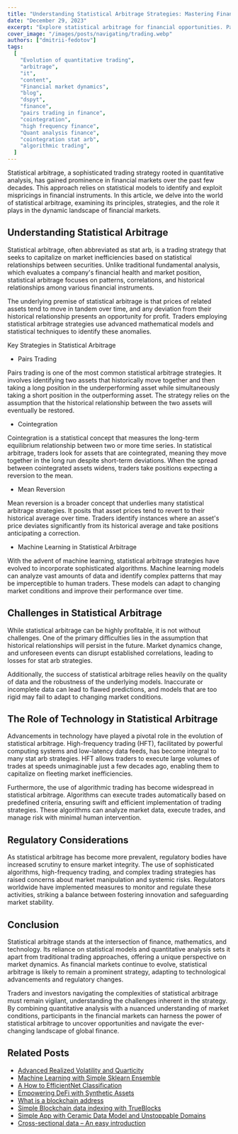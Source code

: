 ```yaml
---
title: "Understanding Statistical Arbitrage Strategies: Mastering Financial Markets"
date: "December 29, 2023"
excerpt: "Explore statistical arbitrage for financial opportunities. Pairs trading, cointegration, and mean reversion strategies. Optimize with data-driven insights."
cover_image: "/images/posts/navigating/trading.webp"
authors: ["dmitrii-fedotov"]
tags:
  [
    "Evolution of quantitative trading",
    "arbitrage",
    "it",
    "content",
    "Financial market dynamics",
    "blog",
    "dspyt",
    "finance",
    "pairs trading in finance",
    "cointegration",
    "high frequency finance",
    "Quant analysis finance",
    "cointegration stat arb",
    "algorithmic trading",
  ]
---
```


Statistical arbitrage, a sophisticated trading strategy rooted in quantitative analysis, has gained prominence in financial markets over the past few decades. This approach relies on statistical models to identify and exploit mispricings in financial instruments. In this article, we delve into the world of statistical arbitrage, examining its principles, strategies, and the role it plays in the dynamic landscape of financial markets.

## Understanding Statistical Arbitrage

Statistical arbitrage, often abbreviated as stat arb, is a trading strategy that seeks to capitalize on market inefficiencies based on statistical relationships between securities. Unlike traditional fundamental analysis, which evaluates a company's financial health and market position, statistical arbitrage focuses on patterns, correlations, and historical relationships among various financial instruments.

The underlying premise of statistical arbitrage is that prices of related assets tend to move in tandem over time, and any deviation from their historical relationship presents an opportunity for profit. Traders employing statistical arbitrage strategies use advanced mathematical models and statistical techniques to identify these anomalies.

Key Strategies in Statistical Arbitrage

- Pairs Trading

Pairs trading is one of the most common statistical arbitrage strategies. It involves identifying two assets that historically move together and then taking a long position in the underperforming asset while simultaneously taking a short position in the outperforming asset. The strategy relies on the assumption that the historical relationship between the two assets will eventually be restored.

- Cointegration

Cointegration is a statistical concept that measures the long-term equilibrium relationship between two or more time series. In statistical arbitrage, traders look for assets that are cointegrated, meaning they move together in the long run despite short-term deviations. When the spread between cointegrated assets widens, traders take positions expecting a reversion to the mean.

- Mean Reversion

Mean reversion is a broader concept that underlies many statistical arbitrage strategies. It posits that asset prices tend to revert to their historical average over time. Traders identify instances where an asset's price deviates significantly from its historical average and take positions anticipating a correction.

- Machine Learning in Statistical Arbitrage

With the advent of machine learning, statistical arbitrage strategies have evolved to incorporate sophisticated algorithms. Machine learning models can analyze vast amounts of data and identify complex patterns that may be imperceptible to human traders. These models can adapt to changing market conditions and improve their performance over time.

## Challenges in Statistical Arbitrage

While statistical arbitrage can be highly profitable, it is not without challenges. One of the primary difficulties lies in the assumption that historical relationships will persist in the future. Market dynamics change, and unforeseen events can disrupt established correlations, leading to losses for stat arb strategies.

Additionally, the success of statistical arbitrage relies heavily on the quality of data and the robustness of the underlying models. Inaccurate or incomplete data can lead to flawed predictions, and models that are too rigid may fail to adapt to changing market conditions.

## The Role of Technology in Statistical Arbitrage

Advancements in technology have played a pivotal role in the evolution of statistical arbitrage. High-frequency trading (HFT), facilitated by powerful computing systems and low-latency data feeds, has become integral to many stat arb strategies. HFT allows traders to execute large volumes of trades at speeds unimaginable just a few decades ago, enabling them to capitalize on fleeting market inefficiencies.

Furthermore, the use of algorithmic trading has become widespread in statistical arbitrage. Algorithms can execute trades automatically based on predefined criteria, ensuring swift and efficient implementation of trading strategies. These algorithms can analyze market data, execute trades, and manage risk with minimal human intervention.

## Regulatory Considerations

As statistical arbitrage has become more prevalent, regulatory bodies have increased scrutiny to ensure market integrity. The use of sophisticated algorithms, high-frequency trading, and complex trading strategies has raised concerns about market manipulation and systemic risks. Regulators worldwide have implemented measures to monitor and regulate these activities, striking a balance between fostering innovation and safeguarding market stability.

## Conclusion

Statistical arbitrage stands at the intersection of finance, mathematics, and technology. Its reliance on statistical models and quantitative analysis sets it apart from traditional trading approaches, offering a unique perspective on market dynamics. As financial markets continue to evolve, statistical arbitrage is likely to remain a prominent strategy, adapting to technological advancements and regulatory changes.

Traders and investors navigating the complexities of statistical arbitrage must remain vigilant, understanding the challenges inherent in the strategy. By combining quantitative analysis with a nuanced understanding of market conditions, participants in the financial markets can harness the power of statistical arbitrage to uncover opportunities and navigate the ever-changing landscape of global finance.

## Related Posts

- [Advanced Realized Volatility and Quarticity](https://dspyt.com/advanced-realized-volatility-and-quarticity)
- [Machine Learning with Simple Sklearn Ensemble](https://dspyt.com/machine-learning-simple-sklearn-ensemble)
- [A How to EfficientNet Classification](https://dspyt.com/efficientnet-classification)
- [Empowering DeFi with Synthetic Assets](https://dspyt.com/synthetix-unleashing-the-power)
- [What is a blockchain address](https://dspyt.com/what-is-blockchain-address)
- [Simple Blockchain data indexing with TrueBlocks](https://dspyt.com/blockchain-data-indexer-with-trueblocks)
- [Simple App with Ceramic Data Model and Unstoppable Domains](https://dspyt.com/simple-app-with-ceramic-data-model-and-unstoppable-domains)
- [Cross-sectional data – An easy introduction](https://dspyt.com/cross-sectional-data-an-easy-introduction)
